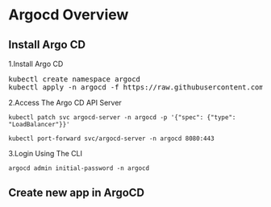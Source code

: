 # Argocd Overview
## Install Argo CD
1.Install Argo CD
<pre>kubectl create namespace argocd
kubectl apply -n argocd -f https://raw.githubusercontent.com/argoproj/argo-cd/stable/manifests/install.yaml</pre>
2.Access The Argo CD API Server

`kubectl patch svc argocd-server -n argocd -p '{"spec": {"type": "LoadBalancer"}}'`

`kubectl port-forward svc/argocd-server -n argocd 8080:443`

3.Login Using The CLI

`argocd admin initial-password -n argocd`

## Create new app in ArgoCD
